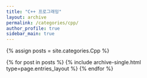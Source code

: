 ```yaml
---
title: "C++ 프로그래밍"
layout: archive
permalink: /categories/cpp/
author_profile: true
sidebar_main: true
---
```


{% assign posts = site.categories.Cpp %}

{% for post in posts %} {% include archive-single.html type=page.entries_layout %} {% endfor %}

